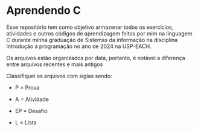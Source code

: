 # Aprendendo C

Esse repositório tem como objetivo armazenar todos os exercícios, atividades e outros códigos de aprendizagem feitos por mim na linguagem C durante minha graduação de Sistemas da informação na disciplina Introdução à programação no ano de 2024 na USP-EACH.

Os arquivos estão organizados por data, portanto, é notável a diferença entre arquivos recentes e mais antigos

Classifiquei os arquivos com siglas sendo:

- P = Prova

- A = Atividade

- EP = Desafio

- L = Lista